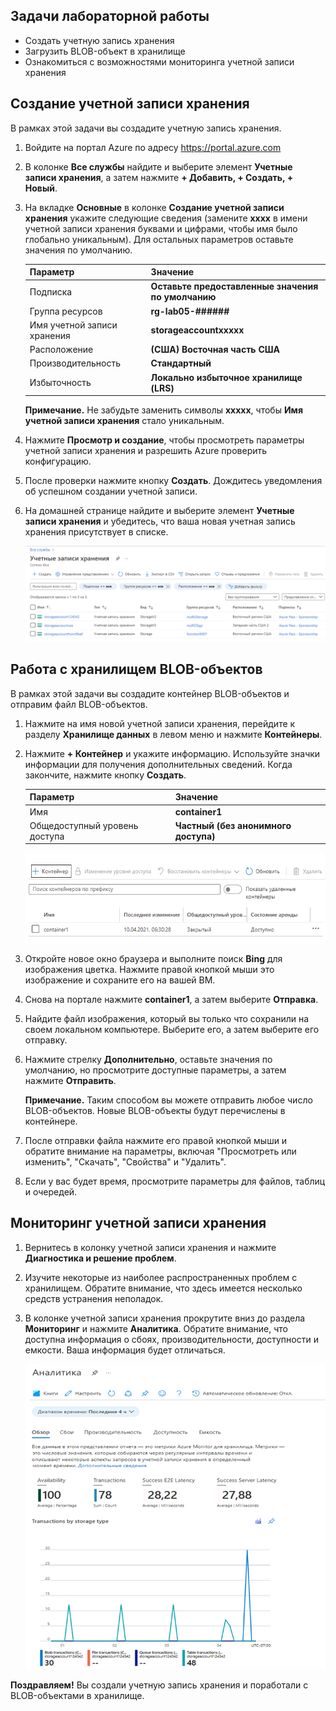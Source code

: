 ## Задачи лабораторной работы
* Создать учетную запись хранения
* Загрузить BLOB-объект в хранилище
* Ознакомиться с возможностями мониторинга учетной записи хранения

## Создание учетной записи хранения

В рамках этой задачи вы создадите учетную запись хранения.

1. Войдите на портал Azure по адресу <a href="https://portal.azure.com" target="_blank"><span style="color: #0066cc;" color="#0066cc">https://portal.azure.com</span></a>

2. В колонке **Все службы** найдите и выберите элемент **Учетные записи хранения**, а затем нажмите **+ Добавить, + Создать, + Новый**.

3. На вкладке **Основные** в колонке **Создание учетной записи хранения** укажите следующие сведения (замените **xxxx** в имени учетной записи хранения буквами и цифрами, чтобы имя было глобально уникальным). Для остальных параметров оставьте значения по умолчанию.

    | Параметр | Значение |
    | --- | --- |
    | Подписка | **Оставьте предоставленные значения по умолчанию** |
    | Группа ресурсов | **rg-lab05-######** |
    | Имя учетной записи хранения | **storageaccountxxxxx** |
    | Расположение | **(США) Восточная часть США**  |
    | Производительность | **Стандартный** |
    | Избыточность | **Локально избыточное хранилище (LRS)** |

    **Примечание.** Не забудьте заменить символы **xxxxx**, чтобы **Имя учетной записи хранения** стало уникальным.

5. Нажмите **Просмотр и создание**, чтобы просмотреть параметры учетной записи хранения и разрешить Azure проверить конфигурацию.

6. После проверки нажмите кнопку **Создать**. Дождитесь уведомления об успешном создании учетной записи.

7. На домашней странице найдите и выберите элемент **Учетные записи хранения** и убедитесь, что ваша новая учетная запись хранения присутствует в списке.

    ![Снимок экрана: вновь созданная учетная запись хранения на портале Azure.](./assets/0401.png)

## Работа с хранилищем BLOB-объектов

В рамках этой задачи вы создадите контейнер BLOB-объектов и отправим файл BLOB-объектов.

1. Нажмите на имя новой учетной записи хранения, перейдите к разделу **Хранилище данных** в левом меню и нажмите **Контейнеры**.

2. Нажмите **+ Контейнер** и укажите информацию. Используйте значки информации для получения дополнительных сведений. Когда закончите, нажмите кнопку **Создать**.


    | Параметр | Значение |
    | --- | --- |
    | Имя | **container1**  |
    | Общедоступный уровень доступа| **Частный (без анонимного доступа)** |


    ![Снимок экрана: вновь созданный контейнер BLOB-объектов в учетной записи хранения на портале Azure.](./assets/0402.png)

4. Откройте новое окно браузера и выполните поиск **Bing** для изображения цветка. Нажмите правой кнопкой мыши это изображение и сохраните его на вашей ВМ.

6. Снова на портале нажмите **container1**, а затем выберите **Отправка**.

5. Найдите файл изображения, который вы только что сохранили на своем локальном компьютере. Выберите его, а затем выберите его отправку.


6. Нажмите стрелку **Дополнительно**, оставьте значения по умолчанию, но просмотрите доступные параметры, а затем нажмите **Отправить**.

    **Примечание.** Таким способом вы можете отправить любое число BLOB-объектов. Новые BLOB-объекты будут перечислены в контейнере.

7. После отправки файла нажмите его правой кнопкой мыши и обратите внимание на параметры, включая "Просмотреть или изменить", "Скачать", "Свойства" и "Удалить".

8. Если у вас будет время, просмотрите параметры для файлов, таблиц и очередей.

## Мониторинг учетной записи хранения

1. Вернитесь в колонку учетной записи хранения и нажмите **Диагностика и решение проблем**.

2. Изучите некоторые из наиболее распространенных проблем с хранилищем. Обратите внимание, что здесь имеется несколько средств устранения неполадок.

3. В колонке учетной записи хранения прокрутите вниз до раздела **Мониторинг** и нажмите **Аналитика**. Обратите внимание, что доступна информация о сбоях, производительности, доступности и емкости. Ваша информация будет отличаться.

    ![Снимок экрана: страница "Аналитика" учетной записи хранения.](./assets/0403.png)

**Поздравляем!** Вы создали учетную запись хранения и поработали с BLOB-объектами в хранилище.
